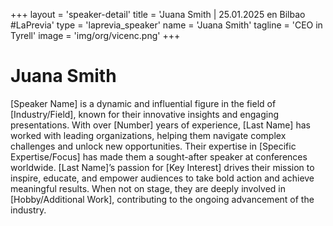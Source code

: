 +++
layout = 'speaker-detail'
title = 'Juana Smith | 25.01.2025 en Bilbao #LaPrevia'
type = 'laprevia_speaker'
name = 'Juana Smith'
tagline = 'CEO in Tyrell'
image = 'img/org/vicenc.png'
+++
# Juana Smith
[Speaker Name] is a dynamic and influential figure in the field of [Industry/Field], known for their innovative insights and engaging presentations. With over [Number] years of experience, [Last Name] has worked with leading organizations, helping them navigate complex challenges and unlock new opportunities. Their expertise in [Specific Expertise/Focus] has made them a sought-after speaker at conferences worldwide. [Last Name]’s passion for [Key Interest] drives their mission to inspire, educate, and empower audiences to take bold action and achieve meaningful results. When not on stage, they are deeply involved in [Hobby/Additional Work], contributing to the ongoing advancement of the industry.